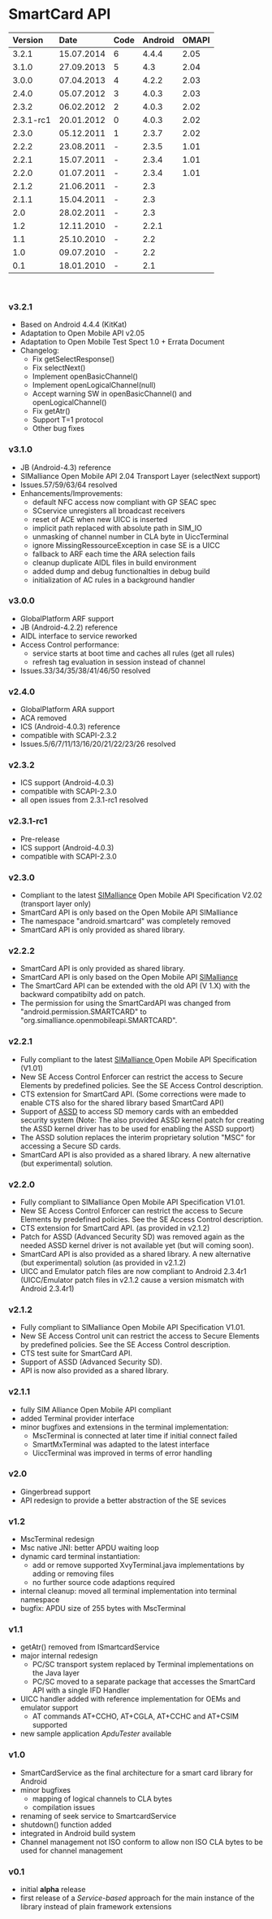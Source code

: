 # SmartCard API #

| Version | Date | Code | Android | OMAPI |
|:--------|:-----|:-----|:--------|:------|
| 3.2.1 | 15.07.2014 | 6 | 4.4.4 | 2.05 |
| 3.1.0 | 27.09.2013 | 5 | 4.3 | 2.04 |
| 3.0.0 | 07.04.2013 | 4 | 4.2.2 | 2.03 |
| 2.4.0 | 05.07.2012 | 3 | 4.0.3 | 2.03 |
| 2.3.2 | 06.02.2012 | 2 | 4.0.3 | 2.02 |
| 2.3.1-rc1 | 20.01.2012 | 0 | 4.0.3 | 2.02 |
| 2.3.0 | 05.12.2011 | 1 | 2.3.7 | 2.02 |
| 2.2.2 | 23.08.2011 | - | 2.3.5 | 1.01 |
| 2.2.1 | 15.07.2011 | - | 2.3.4 | 1.01 |
| 2.2.0 | 01.07.2011 | - | 2.3.4 | 1.01 |
| 2.1.2 | 21.06.2011 | - | 2.3 |  |
| 2.1.1 | 15.04.2011 | - | 2.3 |  |
| 2.0 | 28.02.2011 | - | 2.3 |  |
| 1.2 | 12.11.2010 | - | 2.2.1 |  |
| 1.1 | 25.10.2010 | - | 2.2 |  |
| 1.0 | 09.07.2010 | - | 2.2 |  |
| 0.1 | 18.01.2010 | - | 2.1 |  |

<br />

### v3.2.1 ###
  * Based on Android 4.4.4 (KitKat)
  * Adaptation to Open Mobile API v2.05
  * Adaptation to Open Mobile Test Spect 1.0 + Errata Document
  * Changelog:
    * Fix getSelectResponse()
    * Fix selectNext()
    * Implement openBasicChannel()
    * Implement openLogicalChannel(null)
    * Accept warning SW in openBasicChannel() and openLogicalChannel()
    * Fix getAtr()
    * Support T=1 protocol
    * Other bug fixes

### v3.1.0 ###
  * JB (Android-4.3) reference
  * SIMalliance Open Mobile API 2.04 Transport Layer (selectNext support)
  * Issues.57/59/63/64 resolved
  * Enhancements/Improvements:
    * default NFC access now compliant with GP SEAC spec
    * SCservice unregisters all broadcast receivers
    * reset of ACE when new UICC is inserted
    * implicit path replaced with absolute path in SIM\_IO
    * unmasking of channel number in CLA byte in UiccTerminal
    * ignore MissingRessourceException in case SE is a UICC
    * fallback to ARF each time the ARA selection fails
    * cleanup duplicate AIDL files in build environment
    * added dump and debug functionalties in debug build
    * initialization of AC rules in a background handler

### v3.0.0 ###
  * GlobalPlatform ARF support
  * JB (Android-4.2.2) reference
  * AIDL interface to service reworked
  * Access Control performance:
    * service starts at boot time and caches all rules (get all rules)
    * refresh tag evaluation in session instead of channel
  * Issues.33/34/35/38/41/46/50 resolved

### v2.4.0 ###
  * GlobalPlatform ARA support
  * ACA removed
  * ICS (Android-4.0.3) reference
  * compatible with SCAPI-2.3.2
  * Issues.5/6/7/11/13/16/20/21/22/23/26 resolved


### v2.3.2 ###
  * ICS support (Android-4.0.3)
  * compatible with SCAPI-2.3.0
  * all open issues from 2.3.1-rc1 resolved


### v2.3.1-rc1 ###
  * Pre-release
  * ICS support (Android-4.0.3)
  * compatible with SCAPI-2.3.0


### v2.3.0 ###
  * Compliant to the latest [SIMalliance](http://simalliance.org/) Open Mobile API Specification V2.02 (transport layer only)
  * SmartCard API is only based on the Open Mobile API SIMalliance
  * The namespace "android.smartcard" was completely removed
  * SmartCard API is only provided as shared library.


### v2.2.2 ###
  * SmartCard API is only provided as shared library.
  * SmartCard API is only based on the Open Mobile API [SIMalliance ](http://simalliance.org/)
  * The SmartCard API can be extended with the old API (V 1.X) with the backward compatibilty add on patch.
  * The permission for using the SmartCardAPI was changed from "android.permission.SMARTCARD" to "org.simalliance.openmobileapi.SMARTCARD".


### v2.2.1 ###
  * Fully compliant to the latest [SIMalliance ](http://simalliance.org/)Open Mobile API Specification (V1.01)
  * New SE Access Control Enforcer can restrict the access to Secure Elements by predefined policies. See the SE Access Control description.
  * CTS extension for SmartCard API. (Some corrections were made to enable CTS also for the shared library based SmartCard API)
  * Support of [ASSD](http://www.sdcard.org/developers/tech/ASSD/) to access SD memory cards with an embedded security system  (Note: The also provided ASSD kernel patch for creating the ASSD kernel driver has to be used for enabling the ASSD support)
  * The ASSD solution replaces the interim proprietary solution "MSC" for accessing a Secure SD cards.
  * SmartCard API is also provided as a shared library. A new alternative (but experimental) solution.


### v2.2.0 ###
  * Fully compliant to SIMalliance Open Mobile API Specification V1.01.
  * New SE Access Control Enforcer can restrict the access to Secure Elements by predefined policies. See the SE Access Control description.
  * CTS extension for SmartCard API. (as provided in v2.1.2)
  * Patch for ASSD (Advanced Security SD) was removed again as the needed ASSD kernel driver is not available yet (but will coming soon).
  * SmartCard API is also provided as a shared library. A new alternative (but experimental) solution (as provided in v2.1.2)
  * UICC and Emulator patch files are now compliant to Android 2.3.4r1 (UICC/Emulator patch files in v2.1.2 cause a version mismatch with Android 2.3.4r1)

### v2.1.2 ###
  * Fully compliant to SIMalliance Open Mobile API Specification V1.01.
  * New SE Access Control unit can restrict the access to Secure Elements by predefined policies. See the SE Access Control description.
  * CTS test suite for SmartCard API.
  * Support of ASSD (Advanced Security SD).
  * API is now also provided as a shared library.

### v2.1.1 ###
  * fully SIM Alliance Open Mobile API compliant
  * added Terminal provider interface
  * minor bugfixes and extensions in the terminal implementation:
    * MscTerminal is connected at later time if initial connect failed
    * SmartMxTerminal was adapted to the latest interface
    * UiccTerminal was improved in terms of error handling

### v2.0 ###
  * Gingerbread support
  * API redesign to provide a better abstraction of the SE sevices

### v1.2 ###
  * MscTerminal redesign
  * Msc native JNI: better APDU waiting loop
  * dynamic card terminal instantiation:
    * add or remove supported XvyTerminal.java implementations by adding or removing files
    * no further source code adaptions required
  * internal cleanup: moved all terminal implementation into terminal namespace
  * bugfix: APDU size of 255 bytes with MscTerminal

### v1.1 ###
  * getAtr() removed from ISmartcardService
  * major internal redesign
    * PC/SC transport system replaced by Terminal implementations on the Java layer
    * PC/SC moved to a separate package that accesses the SmartCard API with a single IFD Handler
  * UICC handler added with reference implementation for OEMs and emulator support
    * AT commands AT+CCHO, AT+CGLA, AT+CCHC and AT+CSIM supported
  * new sample application _ApduTester_ available

### v1.0 ###
  * SmartCardService as the final architecture for a smart card library for Android
  * minor bugfixes
    * mapping of logical channels to CLA bytes
    * compilation issues
  * renaming of seek service to SmartcardService
  * shutdown() function added
  * integrated in Android build system
  * Channel management not ISO conform to allow non ISO CLA bytes to be used for channel management

### v0.1 ###
  * initial **alpha** release
  * first release of a _Service-based_ approach for the main instance of the library instead of plain framework extensions